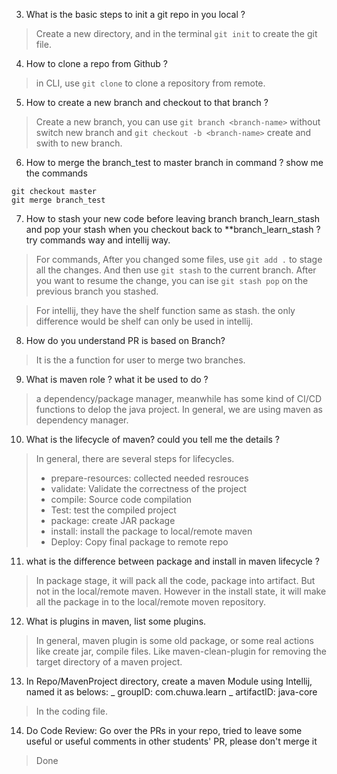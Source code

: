 3. What is the basic steps to init a git repo in you local ?

> Create a new directory, and in the terminal `git init` to create the git file.

4.  How to clone a repo from Github ?

> in CLI, use `git clone` to clone a repository from remote.    

5.  How to create a new branch and checkout to that branch ?

> Create a new branch, you can use `git branch <branch-name>` without switch new branch and `git checkout -b <branch-name>` create and swith to new branch.  

6.  How to merge the branch_test to master branch in command ? show me the commands

```
git checkout master 
git merge branch_test 
```

7.  How to stash your new code before leaving branch branch_learn_stash and pop your stash when you 
checkout back to **branch_learn_stash ? try commands way and intellij way.

> For commands, After you changed some files, use `git add .` to stage all the changes. And then use `git stash` to the current branch. After you want to resume the change, you can ise `git stash pop` on the previous branch you stashed. 

> For intellij, they have the shelf function same as stash. the only difference would be shelf can only be used in intellij. 

8.  How do you understand PR is based on Branch?

> It is the a function for user to merge two branches. 

9.  What is maven role ? what it be used to do ?

> a dependency/package manager, meanwhile has some kind of CI/CD functions to delop the java project. In general, we are using maven as dependency manager. 

10.  What is the lifecycle of maven? could you tell me the details ?

> In general, there are several steps for lifecycles. 
> * prepare-resources: collected needed resrouces 
> * validate: Validate the correctness of the project 
> * compile: Source code compilation 
> * Test: test the compiled project 
> * package: create JAR package 
> * install: install the package to local/remote maven 
> * Deploy: Copy final package to remote repo 

11.  what is the difference between package and install in maven lifecycle ?

> In package stage, it will pack all the code, package into artifact. But not in the local/remote maven. However in the install state, it will make all the package in to the local/remote moven repository. 

12.  What is plugins in maven, list some plugins.

> In general, maven plugin is some old package, or some real actions like create jar, compile files. Like maven-clean-plugin for removing the target directory of a maven project. 

13.  In Repo/MavenProject directory, create a maven Module using Intellij, named it as belows:
     _ groupID: com.chuwa.learn 
     _ artifactID: java-core 

> In the coding file. 

14.  Do Code Review: Go over the PRs in your repo, tried to leave some useful or useful comments in other 
students' PR, please don't merge it

> Done